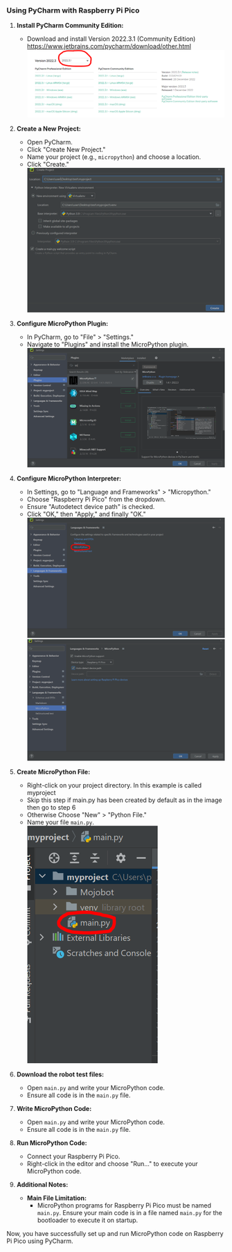 ### Using PyCharm with Raspberry Pi Pico

1. **Install PyCharm Community Edition:**
   - Download and install Version 2022.3.1 (Community Edition) https://www.jetbrains.com/pycharm/download/other.html
   ![alt text](https://github.com/mjtroniks/Mojobot/blob/master/Images/Pycharm_version.PNG)

2. **Create a New Project:**
   - Open PyCharm.
   - Click "Create New Project."
   - Name your project (e.g., `micropython`) and choose a location.
   - Click "Create."
    ![alt text](https://github.com/mjtroniks/Mojobot/blob/1a3c709d7b5cfc3e4e3c8cde5dfbf29d99a36698/Micropython/Images/Create%20new%20project.PNG)
3. **Configure MicroPython Plugin:**
   - In PyCharm, go to "File" > "Settings."
   - Navigate to "Plugins" and install the MicroPython plugin.
  ![alt text](https://github.com/mjtroniks/Mojobot/blob/9e95f15281b2bd19a1c3d083b66447e7002e6c68/Micropython/Images/plugins.PNG)
4. **Configure MicroPython Interpreter:**
   - In Settings, go to "Language and Frameworks" > "Micropython."
   - Choose "Raspberry Pi Pico" from the dropdown.
   - Ensure "Autodetect device path" is checked.
   - Click "OK," then "Apply," and finally "OK."
     ![alt text](https://github.com/mjtroniks/Mojobot/blob/9e95f15281b2bd19a1c3d083b66447e7002e6c68/Micropython/Images/uPython.PNG)
 ![alt text](https://github.com/mjtroniks/Mojobot/blob/9e95f15281b2bd19a1c3d083b66447e7002e6c68/Micropython/Images/Enable%20Raspberry%20pico%20support.PNG)
5. **Create MicroPython File:**
   - Right-click on your project directory. In this example is called myproject
   - Skip this step if main.py has been created by default as in the image then go to step 6
   - Otherwise Choose "New" > "Python File." 
   - Name your file `main.py`. 
![alt text](https://github.com/mjtroniks/Mojobot/blob/1be29c72ed4249aef5a97618f10fd25058bf16d4/Micropython/Images/upload%20to%20main.PNG)

6. **Download the robot test files:**
   - Open `main.py` and write your MicroPython code.
   - Ensure all code is in the `main.py` file.

6. **Write MicroPython Code:**
   - Open `main.py` and write your MicroPython code.
   - Ensure all code is in the `main.py` file.

7. **Run MicroPython Code:**
   - Connect your Raspberry Pi Pico.
   - Right-click in the editor and choose "Run..." to execute your MicroPython code.

8. **Additional Notes:**
   - **Main File Limitation:**
     - MicroPython programs for Raspberry Pi Pico must be named `main.py`. Ensure your main code is in a file named `main.py` for the bootloader to execute it on startup.

Now, you have successfully set up and run MicroPython code on Raspberry Pi Pico using PyCharm.
